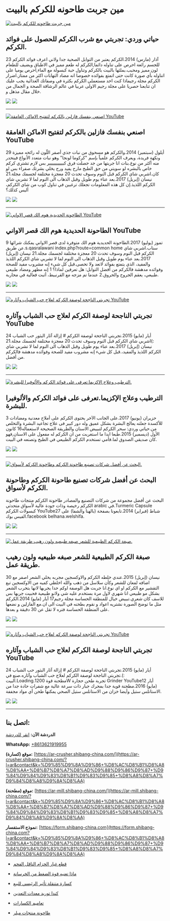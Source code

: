 # مين جربت طاحونه للكركم بالبيت

<a href="https://swt.shibang-china.com/?l=ar&img&k=%D9%85%D9%8A%D9%86+%D8%AC%D8%B1%D8%A8%D8%AA+%D8%B7%D8%A7%D8%AD%D9%88%D9%86%D9%87+%D9%84%D9%84%D9%83%D8%B1%D9%83%D9%85+%D8%A8%D8%A7%D9%84%D8%A8%D9%8A%D8%AA" target="_blank">![مين جربت طاحونه للكركم بالبيت](http://static.shibang-china.com/all-800x300/22.jpg)</a>

## حياتي وردي: تجربتي مع شرب الكركم للحصول على فوائد الكركم.
23 آذار (مارس) 2014.الكركم يعتبر من التوابل الصحية جدا ولاني اعرف فوائد الكركم للجسم رائعة احرص على تناوله دائما,الكركم له طعم مميز في الاطباق ويضيف للطعام لون مميز ومحبب.بملئها بالبيت بالكركم وتناول حبة كبسولة مع الماء,احرص يوميا على اتناوله بأي صورة كانت حتى اتمتع بفوائده خصوصا انه مضاد التهابات اكثر من ممتاز.اضرار الكركم مجلة رجيماذا كنت احد مستعملي الكركم بكثرة في وصفاتك الغذائية يجب عليك ان تتابعنا حصريا على مجلة رجيم الاولى عربيا في عالم الرشاقة الصحة و الجمال من خلال مقال مذهل و.


<a href="https://whatsapp.shibangsoft.com/WhatsApp.php" target="_blank" title="WhatsApp">![](http://static.shibang-china.com/icon/whatsapp.png)</a> <a href="https://swt.shibang-china.com/?l=ar&icon&k=%D9%85%D9%8A%D9%86+%D8%AC%D8%B1%D8%A8%D8%AA+%D8%B7%D8%A7%D8%AD%D9%88%D9%86%D9%87+%D9%84%D9%84%D9%83%D8%B1%D9%83%D9%85+%D8%A8%D8%A7%D9%84%D8%A8%D9%8A%D8%AA" target="_blank">![](http://static.shibang-china.com/icon/chat-ar.png)</a>

---

<a href="https://swt.shibang-china.com/?l=ar&img&k=%D9%85%D9%8A%D9%86+%D8%AC%D8%B1%D8%A8%D8%AA+%D8%B7%D8%A7%D8%AD%D9%88%D9%86%D9%87+%D9%84%D9%84%D9%83%D8%B1%D9%83%D9%85+%D8%A8%D8%A7%D9%84%D8%A8%D9%8A%D8%AA" target="_blank">![اصنعي بنفسك فازلين بالكركم لتفتيح الاماكن الغامقة YouTube](http://static.shibang-china.com/all-800x300/619.jpg)</a>

## اصنعي بنفسك فازلين بالكركم لتفتيح الاماكن الغامقة YouTube
29 أيلول (سبتمبر) 2014.والكركم هو مسحوق من نبات جذي أصفر اللّون له رائحه مميزة ونكهة فريدة، ويعرف الكركم علمياً بإسم &quot;كركوما لونجا&quot; وهو نبات متعدد الأنواع فينحدر منه أكثر من نوع.بنات انا جربتها من جد حصلت فرق كبيييييييييير بس لازم تشتري كركم خاص بالبشره لو سويتي من حق الطبخ مارح يفيد ورح يخلي بشرتك صفراء بس لو كان.اشربي شاي الكركم قبل النوم وسوف تحدث 20 معجزة مختلفة لجسمك مجلة.21 نيسان (إبريل) 2017.بعد عناء يوم طويل وقبل الذهاب الى النوم لما لا تشربي شاي الكركم اللذيذ.إن كل هذه المعلومات تجعلك ترغبين في تناول كوب من شاي الكركم، أليس كذلك؟


<a href="https://whatsapp.shibangsoft.com/WhatsApp.php" target="_blank" title="WhatsApp">![](http://static.shibang-china.com/icon/whatsapp.png)</a> <a href="https://swt.shibang-china.com/?l=ar&icon&k=%D9%85%D9%8A%D9%86+%D8%AC%D8%B1%D8%A8%D8%AA+%D8%B7%D8%A7%D8%AD%D9%88%D9%86%D9%87+%D9%84%D9%84%D9%83%D8%B1%D9%83%D9%85+%D8%A8%D8%A7%D9%84%D8%A8%D9%8A%D8%AA" target="_blank">![](http://static.shibang-china.com/icon/chat-ar.png)</a>

---

<a href="https://swt.shibang-china.com/?l=ar&img&k=%D9%85%D9%8A%D9%86+%D8%AC%D8%B1%D8%A8%D8%AA+%D8%B7%D8%A7%D8%AD%D9%88%D9%86%D9%87+%D9%84%D9%84%D9%83%D8%B1%D9%83%D9%85+%D8%A8%D8%A7%D9%84%D8%A8%D9%8A%D8%AA" target="_blank">![الطاحونة الحديدية هوم الك قصر الاواني YouTube](http://static.shibang-china.com/all-800x300/924.jpg)</a>

## الطاحونة الحديدية هوم الك قصر الاواني YouTube
9 تموز (يوليو) 2017.الطاحونة الحديدية هوم الك متوفرة لدى قصر الاواني يمكنك شرائها عن طريق.s.qasralawani index.php?route=common home سناب.اشربي شاي الكركم قبل النوم وسوف تحدث 20 معجزة مختلفة لجسمك مجلة.21 نيسان (إبريل) 2017.بعد عناء يوم طويل وقبل الذهاب الى النوم لما لا تشربي شاي الكركم اللذيذ والمفيد، الذي يتمتع بفوائد لاتعد ولا تحصى.قبل كل شيء إنه مشروب مفيد للصحة وفوائده مدهشة فالكركم من أفضل التوابل: هل تعرفين لماذا؟ 1 إنه مطهر ومضاد طبيعي طبيعي، يعقم الجروح والحروق.2 عندما تم مزجه مع القرنبيط، أثبت فعالية في محاربة.


<a href="https://whatsapp.shibangsoft.com/WhatsApp.php" target="_blank" title="WhatsApp">![](http://static.shibang-china.com/icon/whatsapp.png)</a> <a href="https://swt.shibang-china.com/?l=ar&icon&k=%D9%85%D9%8A%D9%86+%D8%AC%D8%B1%D8%A8%D8%AA+%D8%B7%D8%A7%D8%AD%D9%88%D9%86%D9%87+%D9%84%D9%84%D9%83%D8%B1%D9%83%D9%85+%D8%A8%D8%A7%D9%84%D8%A8%D9%8A%D8%AA" target="_blank">![](http://static.shibang-china.com/icon/chat-ar.png)</a>

---

<a href="https://swt.shibang-china.com/?l=ar&img&k=%D9%85%D9%8A%D9%86+%D8%AC%D8%B1%D8%A8%D8%AA+%D8%B7%D8%A7%D8%AD%D9%88%D9%86%D9%87+%D9%84%D9%84%D9%83%D8%B1%D9%83%D9%85+%D8%A8%D8%A7%D9%84%D8%A8%D9%8A%D8%AA" target="_blank">![تجربتي الناجحة لوصفة الكركم لعلاج حب الشباب وآثاره YouTube](http://static.shibang-china.com/all-800x300/1448.jpg)</a>

## تجربتي الناجحة لوصفة الكركم لعلاج حب الشباب وآثاره YouTube
24 أيار (مايو) 2015.تجربتي الناجحة لوصفة الكركم # إزالة آثار البثور حب الشباب :)اشربي شاي الكركم قبل النوم وسوف تحدث 20 معجزة مختلفة لجسمك مجلة.21 نيسان (إبريل) 2017.بعد عناء يوم طويل وقبل الذهاب الى النوم لما لا تشربي شاي الكركم اللذيذ والمفيد،.قبل كل شيء إنه مشروب مفيد للصحة وفوائده مدهشة فالكركم من أفضل.


<a href="https://whatsapp.shibangsoft.com/WhatsApp.php" target="_blank" title="WhatsApp">![](http://static.shibang-china.com/icon/whatsapp.png)</a> <a href="https://swt.shibang-china.com/?l=ar&icon&k=%D9%85%D9%8A%D9%86+%D8%AC%D8%B1%D8%A8%D8%AA+%D8%B7%D8%A7%D8%AD%D9%88%D9%86%D9%87+%D9%84%D9%84%D9%83%D8%B1%D9%83%D9%85+%D8%A8%D8%A7%D9%84%D8%A8%D9%8A%D8%AA" target="_blank">![](http://static.shibang-china.com/icon/chat-ar.png)</a>

---

<a href="https://swt.shibang-china.com/?l=ar&img&k=%D9%85%D9%8A%D9%86+%D8%AC%D8%B1%D8%A8%D8%AA+%D8%B7%D8%A7%D8%AD%D9%88%D9%86%D9%87+%D9%84%D9%84%D9%83%D8%B1%D9%83%D9%85+%D8%A8%D8%A7%D9%84%D8%A8%D9%8A%D8%AA" target="_blank">![الترطيب وعلاج الإكزيما.تعرفى على فوائد الكركم والألوفيرا للبشرة.](http://static.shibang-china.com/all-800x300/1500.jpg)</a>

## الترطيب وعلاج الإكزيما.تعرفى على فوائد الكركم والألوفيرا للبشرة.
3 حزيران (يونيو) 2017.على الجانب الآخر يحتوى الكركم على أملاح معدنية ومضادات للأكسدة جعلته يعالج البشرة بشكل عميق وله دور كبير فى علاج تجاعيد البشرة والتخلص من.حياتي وردي: سحر الكركم لتبييض الاسنان والطريقة الصحيحة لاستعماله16 كانون الأول (ديسمبر) 2015.طبعا ابدا ما استغربت من ان الكركم له مفعول على الاسنان,فهو كان صديقي الصدوق لما.فأمي تستخدم الكركم الطبيعي في الطبخ وتصنعه في البيت.


<a href="https://whatsapp.shibangsoft.com/WhatsApp.php" target="_blank" title="WhatsApp">![](http://static.shibang-china.com/icon/whatsapp.png)</a> <a href="https://swt.shibang-china.com/?l=ar&icon&k=%D9%85%D9%8A%D9%86+%D8%AC%D8%B1%D8%A8%D8%AA+%D8%B7%D8%A7%D8%AD%D9%88%D9%86%D9%87+%D9%84%D9%84%D9%83%D8%B1%D9%83%D9%85+%D8%A8%D8%A7%D9%84%D8%A8%D9%8A%D8%AA" target="_blank">![](http://static.shibang-china.com/icon/chat-ar.png)</a>

---

<a href="https://swt.shibang-china.com/?l=ar&img&k=%D9%85%D9%8A%D9%86+%D8%AC%D8%B1%D8%A8%D8%AA+%D8%B7%D8%A7%D8%AD%D9%88%D9%86%D9%87+%D9%84%D9%84%D9%83%D8%B1%D9%83%D9%85+%D8%A8%D8%A7%D9%84%D8%A8%D9%8A%D8%AA" target="_blank">![البحث عن أفضل شركات تصنيع طاحونة الكركم وطاحونة الكركم لأسواق.](http://static.shibang-china.com/all-800x300/449.jpg)</a>

## البحث عن أفضل شركات تصنيع طاحونة الكركم وطاحونة الكركم لأسواق.
البحث عن أفضل مجموعة من شركات التصنيع والمصادر طاحونة الكركم منتجات طاحونة الكركم رخيصة وذات جودة عالية لأسواق متحدثي arabic في.Turmeric Capsule كبسولات الكركم YouTube27 شباط (فبراير) 2014.تابعونا بصفحة (بالهنا والشفا) على الفيس بوك.facebook belhana.welshifa.


<a href="https://whatsapp.shibangsoft.com/WhatsApp.php" target="_blank" title="WhatsApp">![](http://static.shibang-china.com/icon/whatsapp.png)</a> <a href="https://swt.shibang-china.com/?l=ar&icon&k=%D9%85%D9%8A%D9%86+%D8%AC%D8%B1%D8%A8%D8%AA+%D8%B7%D8%A7%D8%AD%D9%88%D9%86%D9%87+%D9%84%D9%84%D9%83%D8%B1%D9%83%D9%85+%D8%A8%D8%A7%D9%84%D8%A8%D9%8A%D8%AA" target="_blank">![](http://static.shibang-china.com/icon/chat-ar.png)</a>

---

<a href="https://swt.shibang-china.com/?l=ar&img&k=%D9%85%D9%8A%D9%86+%D8%AC%D8%B1%D8%A8%D8%AA+%D8%B7%D8%A7%D8%AD%D9%88%D9%86%D9%87+%D9%84%D9%84%D9%83%D8%B1%D9%83%D9%85+%D8%A8%D8%A7%D9%84%D8%A8%D9%8A%D8%AA" target="_blank">![صبغة الكركم الطبيعية للشعر صبغه طبيعيه ولون رهيب طريقة عمل.](http://static.shibang-china.com/all-800x300/1422.jpg)</a>

## صبغة الكركم الطبيعية للشعر صبغه طبيعيه ولون رهيب طريقة عمل.
30 نيسان (إبريل) 2015.عندي خلطه الكركم والاوكسجين مجربه يخلي الشعر اصفر مع اضافه لمعان للشعر وكأن سلاسل من ذهب والله اخلطي كميه من الاوكسجين تبع التقشير مع الكركم او اي نوع.انا جربت هل الوصفة اوكم حدا يجربها لانها بتخرب الشعر بشكل مو طبيعي انا شهري لاول مرة بستخدم عليه شي ولانو طبيعية فحبيت جربها بس للاسف كان شعري.تبييض خيال للمنطقة الحساسة مجلة رجيم17 أيار (مايو) 2014.الكركم مثل ما توضح الصورة نشتريه اعواد و نقوم بطحنه في البيت الى ان.مع الفازلين و نضعها على المنطقة الحساسة فتره لا تقل عن 30 دقيقة و بعدها.


<a href="https://whatsapp.shibangsoft.com/WhatsApp.php" target="_blank" title="WhatsApp">![](http://static.shibang-china.com/icon/whatsapp.png)</a> <a href="https://swt.shibang-china.com/?l=ar&icon&k=%D9%85%D9%8A%D9%86+%D8%AC%D8%B1%D8%A8%D8%AA+%D8%B7%D8%A7%D8%AD%D9%88%D9%86%D9%87+%D9%84%D9%84%D9%83%D8%B1%D9%83%D9%85+%D8%A8%D8%A7%D9%84%D8%A8%D9%8A%D8%AA" target="_blank">![](http://static.shibang-china.com/icon/chat-ar.png)</a>

---

<a href="https://swt.shibang-china.com/?l=ar&img&k=%D9%85%D9%8A%D9%86+%D8%AC%D8%B1%D8%A8%D8%AA+%D8%B7%D8%A7%D8%AD%D9%88%D9%86%D9%87+%D9%84%D9%84%D9%83%D8%B1%D9%83%D9%85+%D8%A8%D8%A7%D9%84%D8%A8%D9%8A%D8%AA" target="_blank">![تجربتي الناجحة لوصفة الكركم لعلاج حب الشباب وآثاره YouTube](http://static.shibang-china.com/all-800x300/230.jpg)</a>

## تجربتي الناجحة لوصفة الكركم لعلاج حب الشباب وآثاره YouTube
24 أيار (مايو) 2015.تجربتي الناجحة لوصفة الكركم # إزالة آثار البثور حب الشباب :).تجربتي الناجحة لوصفة الكركم لعلاج حب الشباب وآثاره.صنع في البيت.Loading.مطحنة قوة 1200W تجربة طحن حجارة Grinder YouTube12 أيار (مايو) 2016.مطحنة قوية جدا بمحرك جبار ذات سرعة عالية مع شفرات حادة جدا من الاستانلس ستيل وأيضا خزان من الاستانلس ستيل الصحي يمكنها طحن أي مواد مجففة.


<a href="https://whatsapp.shibangsoft.com/WhatsApp.php" target="_blank" title="WhatsApp">![](http://static.shibang-china.com/icon/whatsapp.png)</a> <a href="https://swt.shibang-china.com/?l=ar&icon&k=%D9%85%D9%8A%D9%86+%D8%AC%D8%B1%D8%A8%D8%AA+%D8%B7%D8%A7%D8%AD%D9%88%D9%86%D9%87+%D9%84%D9%84%D9%83%D8%B1%D9%83%D9%85+%D8%A8%D8%A7%D9%84%D8%A8%D9%8A%D8%AA" target="_blank">![](http://static.shibang-china.com/icon/chat-ar.png)</a>

---
## اتصل بنا:

**الدردشة الآن:** [انقر للدردشة](https://swt.shibang-china.com?l=ar&contact&k=%D9%85%D9%8A%D9%86+%D8%AC%D8%B1%D8%A8%D8%AA+%D8%B7%D8%A7%D8%AD%D9%88%D9%86%D9%87+%D9%84%D9%84%D9%83%D8%B1%D9%83%D9%85+%D8%A8%D8%A7%D9%84%D8%A8%D9%8A%D8%AA)

**WhatsApp:**  [+8613621919955](https://whatsapp.shibangsoft.com/WhatsApp.php)

**موقع (كسارة):** [https://ar-crusher.shibang-china.com/](https://ar-crusher.shibang-china.com/?l=ar&contact&k=%D9%85%D9%8A%D9%86+%D8%AC%D8%B1%D8%A8%D8%AA+%D8%B7%D8%A7%D8%AD%D9%88%D9%86%D9%87+%D9%84%D9%84%D9%83%D8%B1%D9%83%D9%85+%D8%A8%D8%A7%D9%84%D8%A8%D9%8A%D8%AA)

**موقع (مطحنة):** [https://ar-mill.shibang-china.com/](https://ar-mill.shibang-china.com/?l=ar&contact&k=%D9%85%D9%8A%D9%86+%D8%AC%D8%B1%D8%A8%D8%AA+%D8%B7%D8%A7%D8%AD%D9%88%D9%86%D9%87+%D9%84%D9%84%D9%83%D8%B1%D9%83%D9%85+%D8%A8%D8%A7%D9%84%D8%A8%D9%8A%D8%AA)

**نموذج الاستفسار:** [https://form.shibang-china.com](https://form.shibang-china.com?l=ar&contact&k=%D9%85%D9%8A%D9%86+%D8%AC%D8%B1%D8%A8%D8%AA+%D8%B7%D8%A7%D8%AD%D9%88%D9%86%D9%87+%D9%84%D9%84%D9%83%D8%B1%D9%83%D9%85+%D8%A8%D8%A7%D9%84%D8%A8%D9%8A%D8%AA)

* [قطع غيار الحزام الناقل الفحم](../24/%D9%82%D8%B7%D8%B9%20%D8%BA%D9%8A%D8%A7%D8%B1%20%D8%A7%D9%84%D8%AD%D8%B2%D8%A7%D9%85%20%D8%A7%D9%84%D9%86%D8%A7%D9%82%D9%84%20%D8%A7%D9%84%D9%81%D8%AD%D9%85.md)

* [ماذا تعنيه قوة الضغط من الخرسانة](../22/%D9%85%D8%A7%D8%B0%D8%A7%20%D8%AA%D8%B9%D9%86%D9%8A%D9%87%20%D9%82%D9%88%D8%A9%20%D8%A7%D9%84%D8%B6%D8%BA%D8%B7%20%D9%85%D9%86%20%D8%A7%D9%84%D8%AE%D8%B1%D8%B3%D8%A7%D9%86%D8%A9.md)

* [كسارة متنقلة تأثير الرئيسي للبيع](../22/%D9%83%D8%B3%D8%A7%D8%B1%D8%A9%20%D9%85%D8%AA%D9%86%D9%82%D9%84%D8%A9%20%D8%AA%D8%A3%D8%AB%D9%8A%D8%B1%20%D8%A7%D9%84%D8%B1%D8%A6%D9%8A%D8%B3%D9%8A%20%D9%84%D9%84%D8%A8%D9%8A%D8%B9.md)

* [كندا توريد معدات التعدين](../25/%D9%83%D9%86%D8%AF%D8%A7%20%D8%AA%D9%88%D8%B1%D9%8A%D8%AF%20%D9%85%D8%B9%D8%AF%D8%A7%D8%AA%20%D8%A7%D9%84%D8%AA%D8%B9%D8%AF%D9%8A%D9%86.md)

* [تعاميم الكسارات](../21/%D8%AA%D8%B9%D8%A7%D9%85%D9%8A%D9%85%20%D8%A7%D9%84%D9%83%D8%B3%D8%A7%D8%B1%D8%A7%D8%AA.md)

* [طاحونة منتجات ميلر](../24/%D8%B7%D8%A7%D8%AD%D9%88%D9%86%D8%A9%20%D9%85%D9%86%D8%AA%D8%AC%D8%A7%D8%AA%20%D9%85%D9%8A%D9%84%D8%B1.md)